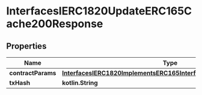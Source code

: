 
# InterfacesIERC1820UpdateERC165Cache200Response

## Properties
Name | Type | Description | Notes
------------ | ------------- | ------------- | -------------
**contractParams** | [**InterfacesIERC1820ImplementsERC165InterfaceRequestContractParams**](InterfacesIERC1820ImplementsERC165InterfaceRequestContractParams.md) |  | 
**txHash** | **kotlin.String** |  | 



